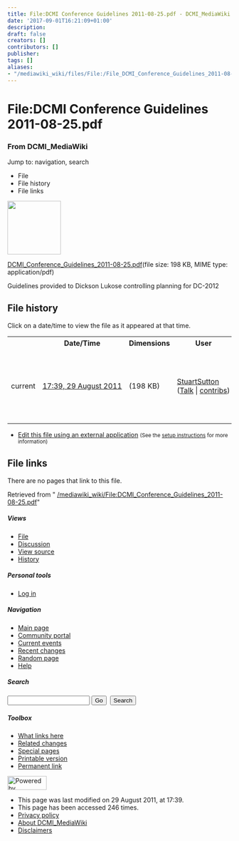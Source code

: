 ```yaml
---
title: File:DCMI Conference Guidelines 2011-08-25.pdf - DCMI_MediaWiki
date: '2017-09-01T16:21:09+01:00'
description: 
draft: false
creators: []
contributors: []
publisher: 
tags: []
aliases:
- "/mediawiki_wiki/files/File:/File_DCMI_Conference_Guidelines_2011-08-25.pdf.html"
---
```


<a id="top"></a>
# File:DCMI Conference Guidelines 2011-08-25.pdf

### From DCMI\_MediaWiki

Jump to: navigation, search
<!-- start content -->
- File
- File history
- File links

 [<img alt="" src="/skins/common/images/icons/fileicon-pdf.png" width="120" height="120">](/mediawiki_wiki/files/DCMI_Conference_Guidelines_2011-08-25.pdf)

[DCMI\_Conference\_Guidelines\_2011-08-25.pdf](/mediawiki_wiki/files/DCMI_Conference_Guidelines_2011-08-25.pdf "DCMI Conference Guidelines 2011-08-25.pdf")‎(file size: 198 KB, MIME type: application/pdf)

Guidelines provided to Dickson Lukose controlling planning for DC-2012

<!-- 
NewPP limit report
Preprocessor node count: 1/1000000
Post-expand include size: 0/2097152 bytes
Template argument size: 0/2097152 bytes
Expensive parser function count: 0/100
-->
## File history

Click on a date/time to view the file as it appeared at that time.

<table class="wikitable filehistory">
  <tr>
    <td></td>
    <th>Date/Time</th>
    <th>Dimensions</th>
    <th>User</th>
    <th>Comment</th>
  </tr>
  <tr>
    <td>current</td>
    <td class="filehistory-selected" style="white-space: nowrap;"><a href="/mediawiki_wiki/files/DCMI_Conference_Guidelines_2011-08-25.pdf">17:39, 29 August 2011</a></td>
    <td> <span style="white-space: nowrap;">(198 KB)</span>
    </td>
    <td>
      <a href="/index.php?title=User:StuartSutton&amp;action=edit&amp;redlink=1" class="new mw-userlink" title="User:StuartSutton (page does not exist)">StuartSutton</a> <span style="white-space: nowrap;"> <span class="mw-usertoollinks">(<a href="/index.php?title=User_talk:StuartSutton&amp;action=edit&amp;redlink=1" class="new" title="User talk:StuartSutton (page does not exist)">Talk</a> | <a href="/index.php/Special:Contributions/StuartSutton" title="Special:Contributions/StuartSutton">contribs</a>)</span></span>
    </td>
    <td> <span class="comment">(Guidelines provided to Dickson Lukose controlling planning for DC-2012)</span>
    </td>
  </tr>
</table>

  

- [Edit this file using an external application](/index.php?title=File:DCMI_Conference_Guidelines_2011-08-25.pdf&action=edit&externaledit=true&mode=file "File:DCMI Conference Guidelines 2011-08-25.pdf") <small>(See the <a href="http://www.mediawiki.org/wiki/Manual:External_editors" class="external text" rel="nofollow">setup instructions</a> for more information)</small>

## File links

There are no pages that link to this file.

Retrieved from " [/mediawiki_wiki/File:DCMI\_Conference\_Guidelines\_2011-08-25.pdf](/mediawiki_wiki/files/File:/File:DCMI_Conference_Guidelines_2011-08-25.pdf.html)"

<!-- end content -->

##### Views

- [File](/mediawiki_wiki/files/File:/File:DCMI_Conference_Guidelines_2011-08-25.pdf.html "View the file page [c]")
- [Discussion](/index.php?title=File_talk:DCMI_Conference_Guidelines_2011-08-25.pdf&action=edit&redlink=1 "Discussion about the content page [t]")
- [View source](/index.php?title=File:DCMI_Conference_Guidelines_2011-08-25.pdf&action=edit "This page is protected.
You can view its source [e]")
- [History](/index.php?title=File:DCMI_Conference_Guidelines_2011-08-25.pdf&action=history "Past revisions of this page [h]")

##### Personal tools

- [Log in](/index.php?title=Special:UserLogin&returnto=File:DCMI_Conference_Guidelines_2011-08-25.pdf "You are encouraged to log in; however, it is not mandatory [o]")

<script type="text/javascript"> if (window.isMSIE55) fixalpha(); </script>

##### Navigation

- [Main page](/index.php/Main_Page "Visit the main page [z]")
- [Community portal](/index.php/DCMI_MediaWiki:Community_portal "About the project, what you can do, where to find things")
- [Current events](/index.php/DCMI_MediaWiki:Current_events "Find background information on current events")
- [Recent changes](/index.php/Special:RecentChanges "The list of recent changes in the wiki [r]")
- [Random page](/index.php/Special:Random "Load a random page [x]")
- [Help](/index.php/Help:Contents "The place to find out")

##### <label for="searchInput">Search</label>

<form action="/index.php" id="searchform">
				<input type="hidden" name="title" value="Special:Search">
				<input id="searchInput" title="Search DCMI_MediaWiki" accesskey="f" type="search" name="search">
				<input type="submit" name="go" class="searchButton" id="searchGoButton" value="Go" title="Go to a page with this exact name if exists"> 
				<input type="submit" name="fulltext" class="searchButton" id="mw-searchButton" value="Search" title="Search the pages for this text">
			</form>

##### Toolbox

- [What links here](/index.php/Special:WhatLinksHere/File:DCMI_Conference_Guidelines_2011-08-25.pdf "List of all wiki pages that link here [j]")
- [Related changes](/index.php/Special:RecentChangesLinked/File:DCMI_Conference_Guidelines_2011-08-25.pdf "Recent changes in pages linked from this page [k]")
- [Special pages](/index.php/Special:SpecialPages "List of all special pages [q]")
- [Printable version](/index.php?title=File:DCMI_Conference_Guidelines_2011-08-25.pdf&printable=yes "Printable version of this page [p]")
- [Permanent link](/index.php?title=File:DCMI_Conference_Guidelines_2011-08-25.pdf&oldid=734 "Permanent link to this revision of the page")

<!-- end of the left (by default at least) column -->

 [<img src="/skins/common/images/poweredby_mediawiki_88x31.png" height="31" width="88" alt="Powered by MediaWiki">](http://www.mediawiki.org/)

- This page was last modified on 29 August 2011, at 17:39.
- This page has been accessed 246 times.
- [Privacy policy](/index.php/DCMI_MediaWiki:Privacy_policy "DCMI MediaWiki:Privacy policy")
- [About DCMI\_MediaWiki](/index.php/DCMI_MediaWiki:About "DCMI MediaWiki:About")
- [Disclaimers](/index.php/DCMI_MediaWiki:General_disclaimer "DCMI MediaWiki:General disclaimer")

<script>if (window.runOnloadHook) runOnloadHook();</script><!-- Served in 0.545 secs. -->
